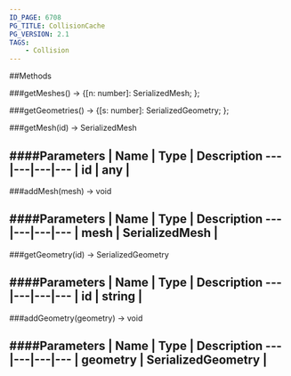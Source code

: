 ```yaml
---
ID_PAGE: 6708
PG_TITLE: CollisionCache
PG_VERSION: 2.1
TAGS:
    - Collision
---
```




##Methods

###getMeshes() &rarr; {[n: number]: SerializedMesh; }; 


###getGeometries() &rarr; {[s: number]: SerializedGeometry; }; 


###getMesh(id) &rarr; SerializedMesh

####Parameters
 | Name | Type | Description
---|---|---|---
 | id | any | 
---

###addMesh(mesh) &rarr; void

####Parameters
 | Name | Type | Description
---|---|---|---
 | mesh | SerializedMesh | 
---

###getGeometry(id) &rarr; SerializedGeometry

####Parameters
 | Name | Type | Description
---|---|---|---
 | id | string | 
---

###addGeometry(geometry) &rarr; void

####Parameters
 | Name | Type | Description
---|---|---|---
 | geometry | SerializedGeometry | 
---
